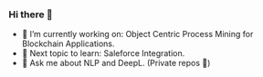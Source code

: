 ### Hi there 👋

- 🔭 I’m currently working on: Object Centric Process Mining for Blockchain Applications.
- 🌱 Next topic to learn: Saleforce Integration.
- 💬 Ask me about NLP and DeepL. (Private repos 👀)
<!--
**trianniandrea/trianniandrea** is a ✨ _special_ ✨ repository because its `README.md` (this file) appears on your GitHub profile.

Here are some ideas to get you started:


- 🌱 I’m currently learning ...
- 👯 I’m looking to collaborate on ...
- 🤔 I’m looking for help with ...
- 💬 Ask me about ...
- 📫 How to reach me: ...
- 😄 Pronouns: ...
- ⚡ Fun fact: ...
-->
